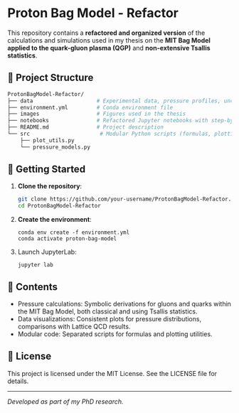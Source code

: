 # Proton Bag Model - Refactor

This repository contains a **refactored and organized version** of the calculations and simulations used in my thesis on the **MIT Bag Model applied to the quark-gluon plasma (QGP)** and **non-extensive Tsallis statistics**.

## 📂 Project Structure

```bash
ProtonBagModel-Refactor/
├── data                    # Experimental data, pressure profiles, uncertainties
├── environment.yml         # Conda environment file
├── images                  # Figures used in the thesis
├── notebooks               # Refactored Jupyter notebooks with step-by-step calculations and 
├── README.md               # Project description
└── src                      # Modular Python scripts (formulas, plotting utilities)
    ├── plot_utils.py
    └── pressure_models.py
```

## 🚀 Getting Started

1. **Clone the repository**:
   ```bash
   git clone https://github.com/your-username/ProtonBagModel-Refactor.git
   cd ProtonBagModel-Refactor
   ```

2.	**Create the environment**:
    ```
    conda env create -f environment.yml
    conda activate proton-bag-model
    ```
3.	Launch JupyterLab:

    ```
    jupyter lab
    ```

## 🧮 Contents
- Pressure calculations: Symbolic derivations for gluons and quarks within the MIT Bag Model, both classical and using Tsallis statistics.
- Data visualizations: Consistent plots for pressure distributions, comparisons with Lattice QCD results.
- Modular code: Separated scripts for formulas and plotting utilities.

## 📝 License

This project is licensed under the MIT License. See the LICENSE file for details.

--- 

*Developed as part of my PhD research.*
